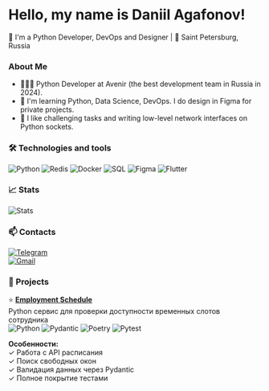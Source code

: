 # Hello, my name is Daniil Agafonov!

🚀 I'm a Python Developer, DevOps and Designer | 📍 Saint Petersburg, Russia

### About Me

- 🧑🏻‍💻 Python Developer at Avenir (the best development team in Russia in 2024).
- 🌱 I'm learning Python, Data Science, DevOps. I do design in Figma for private projects.
- 🎯 I like challenging tasks and writing low-level network interfaces on Python sockets.

### 🛠️ Technologies and tools
![Python](https://img.shields.io/badge/Python-3776AB?style=for-the-badge&logo=python&logoColor=white)
![Redis](https://img.shields.io/badge/Redis-DC382D?style=for-the-badge&logo=redis&logoColor=white)
![Docker](https://img.shields.io/badge/Docker-2496ED?style=for-the-badge&logo=docker&logoColor=white)
![SQL](https://img.shields.io/badge/SQL-4479A1?style=for-the-badge&logo=postgresql&logoColor=white)
![Figma](https://img.shields.io/badge/Figma-F24E1E?style=for-the-badge&logo=figma&logoColor=white)
![Flutter](https://img.shields.io/badge/Flutter-02569B?style=for-the-badge&logo=flutter&logoColor=white)

### 📈 Stats
![Stats](https://github-readme-stats.vercel.app/api?username=iagafon&theme=radical)

### 📫 Contacts
[![Telegram](https://img.shields.io/badge/Telegram-2CA5E0?style=for-the-badge&logo=telegram&logoColor=white)](https://t.me/iagafon)  
[![Gmail](https://img.shields.io/badge/Gmail-D14836?style=for-the-badge&logo=gmail&logoColor=white)](mailto:job.agafon@yandex.ru)  

### 📌 Projects  
⭐️ **[Employment Schedule](https://github.com/iagafon/employment_schedule)**  
Python сервис для проверки доступности временных слотов сотрудника  
![Python](https://img.shields.io/badge/Python-3776AB?style=flat&logo=python&logoColor=white)
![Pydantic](https://img.shields.io/badge/Pydantic-v2-9200FF?style=flat)
![Poetry](https://img.shields.io/badge/Poetry-60A5FA?style=flat&logo=poetry&logoColor=white)
![Pytest](https://img.shields.io/badge/Pytest-0A9EDC?style=flat&logo=pytest&logoColor=white)

**Особенности:**  
✓ Работа с API расписания  
✓ Поиск свободных окон  
✓ Валидация данных через Pydantic  
✓ Полное покрытие тестами
